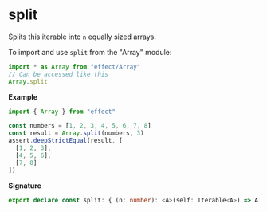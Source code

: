 # split

Splits this iterable into `n` equally sized arrays.

To import and use `split` from the "Array" module:

```ts
import * as Array from "effect/Array"
// Can be accessed like this
Array.split
```

**Example**

```ts
import { Array } from "effect"

const numbers = [1, 2, 3, 4, 5, 6, 7, 8]
const result = Array.split(numbers, 3)
assert.deepStrictEqual(result, [
  [1, 2, 3],
  [4, 5, 6],
  [7, 8]
])
```

**Signature**

```ts
export declare const split: { (n: number): <A>(self: Iterable<A>) => A[][]; <A>(self: Iterable<A>, n: number): A[][] }
```
